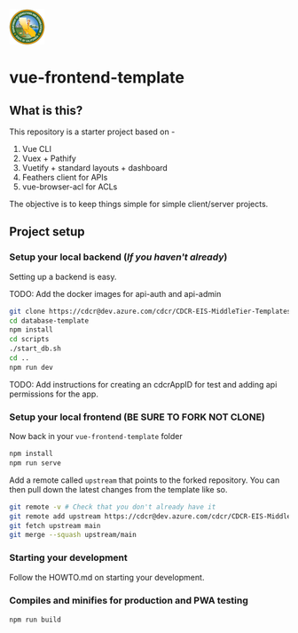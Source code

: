 <img src="./public/img/logo.svg" alt="CDCR Logo" width="64" height="64" />

# vue-frontend-template

## What is this?

This repository is a starter project based on -

1. Vue CLI
2. Vuex + Pathify
3. Vuetify + standard layouts + dashboard
4. Feathers client for APIs
5. vue-browser-acl for ACLs

The objective is to keep things simple for simple client/server projects.

## Project setup

### Setup your local backend (_If you haven't already_)

Setting up a backend is easy.

TODO: Add the docker images for api-auth and api-admin

```sh
git clone https://cdcr@dev.azure.com/cdcr/CDCR-EIS-MiddleTier-Templates/_git/database-template
cd database-template
npm install
cd scripts
./start_db.sh
cd ..
npm run dev
```

TODO: Add instructions for creating an cdcrAppID for test and adding api permissions for the app.

### Setup your local frontend (BE SURE TO FORK NOT CLONE)

Now back in your `vue-frontend-template` folder

```sh
npm install
npm run serve
```

Add a remote called `upstream` that points to the forked repository.
You can then pull down the latest changes from the template like so.

```sh
git remote -v # Check that you don't already have it
git remote add upstream https://cdcr@dev.azure.com/cdcr/CDCR-EIS-MiddleTier-Templates/_git/vue-frontend-template
git fetch upstream main
git merge --squash upstream/main
```

### Starting your development

Follow the HOWTO.md on starting your development.

### Compiles and minifies for production and PWA testing

```
npm run build
```
